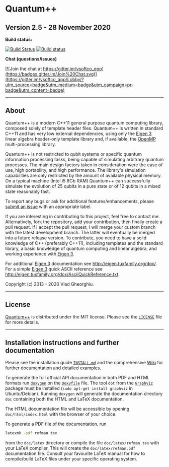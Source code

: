 # Quantum++ 
## Version 2.5 - 28 November 2020

**Build status:**

[![Build Status](https://travis-ci.org/softwareQinc/qpp.svg?branch=main)](https://travis-ci.org/softwareQinc/qpp)
[![Build status](https://ci.appveyor.com/api/projects/status/1k2866yffaiaapmw?svg=true)](https://ci.appveyor.com/project/vsoftco/qpp)

**Chat (questions/issues)**

[![Join the chat at https://gitter.im/vsoftco_qpp](https://badges.gitter.im/Join%20Chat.svg)](https://gitter.im/vsoftco_qpp/Lobby/?utm_source=badge&utm_medium=badge&utm_campaign=pr-badge&utm_content=badge)

---
## About

Quantum++ is a modern C++11 general purpose quantum computing library, composed 
solely of template header files. Quantum++ is written in standard C++11 and 
has very low external dependencies, using only the 
[Eigen 3](http://eigen.tuxfamily.org) linear algebra header-only template 
library and, if available, the [OpenMP](http://openmp.org/) multi-processing 
library. 

Quantum++ is not restricted to qubit systems or specific quantum 
information processing tasks, being capable of simulating arbitrary quantum 
processes. The main design factors taken in consideration were the ease of 
use, high portability, and high performance. The library's simulation
capabilities are only restricted by the amount of available physical memory. 
On a typical machine (Intel i5 8Gb RAM) Quantum++ can successfully simulate 
the evolution of 25 qubits in a pure state or of 12 qubits in a mixed state 
reasonably fast.

To report any bugs or ask for additional features/enhancements, please 
[submit an issue](https://github.com/softwareqinc/qpp/issues) with an appropriate 
label.

If you are interesting in contributing to this project, feel free to contact
me. Alternatively, fork the repository, add your contribution, then finally
create a pull request. If I accept the pull request, I will merge your custom
branch with the latest development branch. The latter will eventually be
merged into a future release version.  To contribute, you need to have a solid
knowledge of C++ (preferably C++11), including templates and the standard
library, a basic knowledge of quantum computing and linear algebra, and
working experience with [Eigen 3](http://eigen.tuxfamily.org).

For additional [Eigen 3](http://eigen.tuxfamily.org) documentation 
see <http://eigen.tuxfamily.org/dox/>. For a simple 
[Eigen 3](http://eigen.tuxfamily.org) quick ASCII reference see
<http://eigen.tuxfamily.org/dox/AsciiQuickReference.txt>.

Copyright (c) 2013 - 2020 Vlad Gheorghiu.

---
## License

[Quantum++](https://github.com/softwareqinc/qpp) is distributed under the MIT 
license. Please see the 
[`LICENSE`](https://github.com/softwareqinc/qpp/blob/main/LICENSE) file for more 
details.

---
## Installation instructions and further documentation

Please see the installation guide 
[`INSTALL.md`](https://github.com/softwareqinc/qpp/blob/main/INSTALL.md) 
and the comprehensive [Wiki](https://github.com/softwareqinc/qpp/wiki) for further 
documentation and detailed examples. 

To generate the full official API documentation in both PDF and HTML formats run 
[`doxygen`](http://www.doxygen.nl) on the [`Doxyfile`](https://github.com/softwareqinc/qpp/blob/main/Doxyfile) file. The tool `dot` from the [`Graphviz`](https://www.graphviz.org) package must be installed (`sudo apt-get install graphviz` in Ubuntu/Debian). Running `doxygen` will generate the 
documentation directory `doc` containing both the HTML and LaTeX documentation.

The HTML documentation file will be accessible by opening `doc/html/index.html` with the browser of your choice.

To generate a PDF file of the documentation, run 

```bash
latexmk -pdf refman.tex
```

from the `doc/latex` directory or compile the file `doc/latex/refman.tex` with your LaTeX compiler. This will create the `doc/latex/refman.pdf` documentation file. Consult your favourite LaTeX manual for how to compile/build LaTeX files under your specific operating system.
